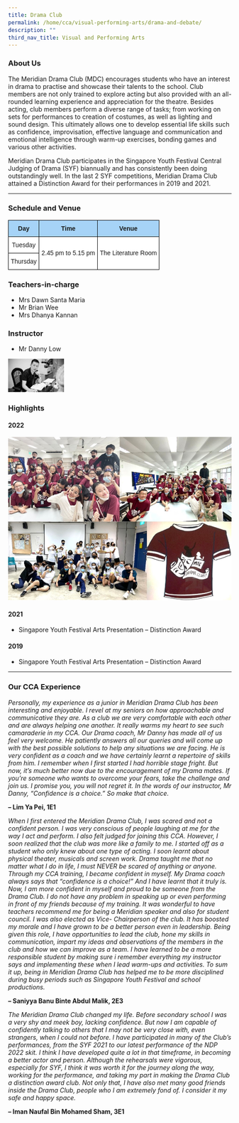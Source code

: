 ```yaml
---
title: Drama Club
permalink: /home/cca/visual-performing-arts/drama-and-debate/
description: ""
third_nav_title: Visual and Performing Arts
---
```

### About Us

The Meridian Drama Club (MDC) encourages students who have an interest in drama to practise and showcase their talents to the school. Club members are not only trained to explore acting but also provided with an all-rounded learning experience and appreciation for the theatre. Besides acting, club members perform a diverse range of tasks; from working on sets for performances to creation of costumes, as well as lighting and sound design. This ultimately allows one to develop essential life skills such as confidence, improvisation, effective language and communication and emotional intelligence through warm-up exercises, bonding games and various other activities.

Meridian Drama Club participates in the Singapore Youth Festival Central Judging of Drama (SYF) biannually and has consistently been doing outstandingly well. In the last 2 SYF competitions, Meridian Drama Club attained a Distinction Award for their performances in 2019 and 2021.

* * *

### Schedule and Venue

<style type="text/css">
.tg  {border-collapse:collapse;border-spacing:0;}
.tg td{border-color:black;border-style:solid;border-width:1px;font-family:Arial, sans-serif;font-size:14px;
  overflow:hidden;padding:10px 5px;word-break:normal;}
.tg th{border-color:black;border-style:solid;border-width:1px;font-family:Arial, sans-serif;font-size:14px;
  font-weight:normal;overflow:hidden;padding:10px 5px;word-break:normal;}
.tg .tg-6s2o{background-color:#A6D3F7;font-weight:bold;text-align:center;vertical-align:top}
.tg .tg-f4yw{background-color:#FFF;text-align:center;vertical-align:middle}
</style>
<table class="tg">
<thead>
  <tr>
    <th class="tg-6s2o"><span style="font-weight:bold">Day</span></th>
    <th class="tg-6s2o"><span style="font-weight:bold">Time</span></th>
    <th class="tg-6s2o"><span style="font-weight:bold">Venue</span></th>
  </tr>
</thead>
<tbody>
  <tr>
    <td class="tg-f4yw"><span style="background-color:#FFF">Tuesday</span></td>
    <td class="tg-f4yw" rowspan="2"><span style="background-color:#FFF">2.45 pm to 5.15 pm</span></td>
    <td class="tg-f4yw" rowspan="2"><span style="background-color:#FFF">The Literature Room</span></td>
  </tr>
  <tr>
    <td class="tg-f4yw"><span style="background-color:#FFF">Thursday</span></td>
  </tr>
</tbody>
</table>

### Teachers-in-charge

*   Mrs Dawn Santa Maria
*   Mr Brian Wee
*   Mrs Dhanya Kannan

### Instructor

*   Mr Danny Low

<img src="/images/Drama-01.jpg" 
     style="width:25%">

### Highlights

#### **2022**

![](/images/Drama-02.jpg)

#### 2021

*   Singapore Youth Festival Arts Presentation – Distinction Award

#### 2019

*   Singapore Youth Festival Arts Presentation – Distinction Award

* * *

### Our CCA Experience

_Personally, my experience as a junior in Meridian Drama Club has been interesting and enjoyable. I revel at my seniors on how approachable and communicative they are. As a club we are very comfortable with each other and are always helping one another. It really warms my heart to see such camaraderie in my CCA. Our Drama coach, Mr Danny has made all of us feel very welcome. He patiently answers all our queries and will come up with the best possible solutions to help any situations we are facing. He is very confident as a coach and we have certainly learnt a repertoire of skills from him. I remember when I first started I had horrible stage fright. But now, it’s much better now due to the encouragement of my Drama mates. If you’re someone who wants to overcome your fears, take the challenge and join us. I promise you, you will not regret it. In the words of our instructor, Mr Danny, “Confidence is a choice.” So make that choice._

**– Lim Ya Pei, 1E1**

_When I first entered the Meridian Drama Club, I was scared and not a confident person. I was very conscious of people laughing at me for the way I act and perform. I also felt judged for joining this CCA. However, I soon realized that the club was more like a family to me. I started off as a student who only knew about one type of acting. I soon learnt about physical theater, musicals and screen work. Drama taught me that no matter what I do in life, I must NEVER be scared of anything or anyone. Through my CCA training, I became confident in myself. My Drama coach always says that “confidence is a choice!” And I have learnt that it truly is. Now, I am more confident in myself and proud to be someone from the Drama Club. I do not have any problem in speaking up or even performing in front of my friends because of my training. It was wonderful to have teachers recommend me for being a Meridian speaker and also for student council. I was also elected as Vice- Chairperson of the club. It has boosted my morale and I have grown to be a better person even in leadership. Being given this role, I have opportunities to lead the club, hone my skills in communication, impart my ideas and observations of the members in the club and how we can improve as a team. I have learned to be a more responsible student by making sure i remember everything my instructor says and implementing these when I lead warm-ups and activities. To sum it up, being in Meridian Drama Club has helped me to be more disciplined during busy periods such as Singapore Youth Festival and school productions._

**– Saniyya Banu Binte Abdul Malik, 2E3**

_The Meridian Drama Club changed my life. Before secondary school I was a very shy and meek boy, lacking confidence. But now I am capable of confidently talking to others that I may not be very close with, even strangers, when I could not before. I have participated in many of the Club’s performances, from the SYF 2021 to our latest performance of the NDP 2022 skit. I think I have developed quite a lot in that timeframe, in becoming a better actor and person. Although the rehearsals were vigorous, especially for SYF, I think it was worth it for the journey along the way, working for the performance, and taking my part in making the Drama Club a distinction award club. Not only that, I have also met many good friends inside the Drama Club, people who I am extremely fond of. I consider it my safe and happy space._

**– Iman Naufal Bin Mohamed Sham, 3E1**